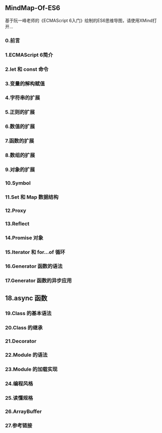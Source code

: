MindMap-Of-ES6
-----------
基于阮一峰老师的《ECMAScript 6入门》绘制的ES6思维导图，请使用XMind打开...

### 0.前言
### 1.ECMAScript 6简介
### 2.let 和 const 命令
### 3.变量的解构赋值
### 4.字符串的扩展
### 5.正则的扩展
### 6.数值的扩展
### 7.函数的扩展
### 8.数组的扩展
### 9.对象的扩展
### 10.Symbol
### 11.Set 和 Map 数据结构
### 12.Proxy
### 13.Reflect
### 14.Promise 对象
### 15.Iterator 和 for...of 循环
### 16.Generator 函数的语法
### 17.Generator 函数的异步应用
## 18.async 函数
### 19.Class 的基本语法
### 20.Class 的继承
### 21.Decorator
### 22.Module 的语法
### 23.Module 的加载实现
### 24.编程风格
### 25.读懂规格
### 26.ArrayBuffer
### 27.参考链接
